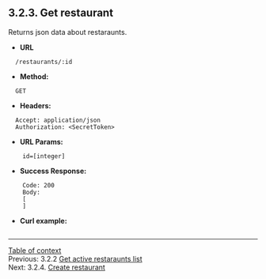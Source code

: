 **3.2.3. Get restaurant**
----
Returns json data about restaraunts.
* **URL** 
```
  /restaurants/:id
```
* **Method:**
```
  GET
```
 
* **Headers:**
```
  Accept: application/json
  Authorization: <SecretToken>
```
* **URL Params:**
```
    id=[integer]
```
* **Success Response:**
```
    Code: 200
    Body:
    [
    ]
``` 
* **Curl example:**
```
```
----
[Table of context](api.md) \
Previous: 3.2.2 [Get active restaraunts list](3_2_2.md) \
Next: 3.2.4. [Create restaurant](3_2_4.md)